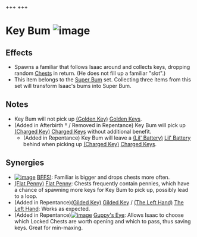 +++
+++

 # Key Bum ![image](/image/Key_Bum.png) 

Effects
---------


* Spawns a familiar that follows Isaac around and collects keys, dropping random [Chests](/wiki/Chest "Chest") in return. (He does not fill up a familiar "slot".)
* This item belongs to the [Super Bum](/wiki/Super_Bum "Super Bum") set. Collecting three items from this set will transform Isaac's bums into Super Bum.


Notes
-------


* Key Bum will not pick up [(Golden Key)](/wiki/Golden_Key "Golden Key") [Golden Keys](/wiki/Golden_Key "Golden Key").
* (Added in Afterbirth † / Removed in Repentance) Key Bum will pick up [(Charged Key)](/wiki/Charged_Key "Charged Key") [Charged Keys](/wiki/Charged_Key "Charged Key") without additional benefit.
	+ (Added in Repentance) Key Bum will leave a [(Lil' Battery)](/wiki/Lil%27_Battery "Lil' Battery") [Lil' Battery](/wiki/Lil%27_Battery "Lil' Battery") behind when picking up [(Charged Key)](/wiki/Charged_Key "Charged Key") [Charged Keys](/wiki/Charged_Key "Charged Key").


Synergies
-----------


* [![image](/image/BFFS!.png)](/wiki/BFFS! "BFFS!") [BFFS!](/wiki/BFFS! "BFFS!"): Familiar is bigger and drops chests more often.
* [(Flat Penny)](/wiki/Flat_Penny "Flat Penny") [Flat Penny](/wiki/Flat_Penny "Flat Penny"): Chests frequently contain pennies, which have a chance of spawning more keys for Key Bum to pick up, possibly lead to a loop.
* (Added in Repentance)[(Gilded Key)](/wiki/Gilded_Key "Gilded Key") [Gilded Key](/wiki/Gilded_Key "Gilded Key") / [(The Left Hand)](/wiki/The_Left_Hand "The Left Hand") [The Left Hand](/wiki/The_Left_Hand "The Left Hand"): Works as expected.
* (Added in Repentance)[![image](/image/Guppy%27s_Eye.png)](/wiki/Guppy%27s_Eye "Guppy's Eye") [Guppy's Eye](/wiki/Guppy%27s_Eye "Guppy's Eye"): Allows Isaac to choose which Locked Chests are worth opening and which to pass, thus saving keys. Great for min-maxing.


